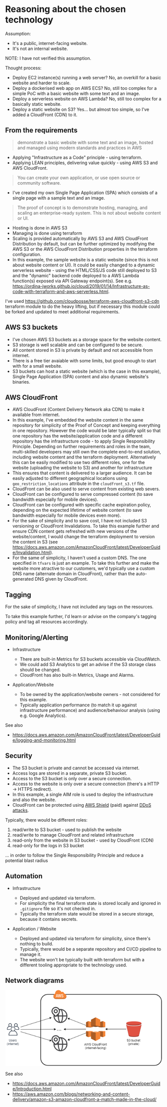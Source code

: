 # Reasoning about the chosen technology

Assumption:

* It's a public, internet-facing website.
* It's not an internal website.

NOTE: I have not verified this assumption.

Thought process:

* Deploy EC2 instance(s) running a web server? No, an overkill for a basic website and harder to scale.
* Deploy a dockerised web app on AWS ECS? No, still too complex for a simple PoC with a basic website with some text and an image.
* Deploy a serverless website on AWS Lambda? No, still too complex for a basically static website.
* Deploy a static website on S3? Yes... but almost too simple, so I've added a CloudFront (CDN) to it.

## From the requirements

> demonstrate a basic website with some text and an image, hosted and managed using modern standards and practices in AWS

* Applying "Infrastructure as a Code" principle - using terraform.
* Applying LEAN principles, delivering value quickly - using AWS S3 and AWS CloudFront.

> You can create your own application, or use open source or community software.

* I've created my own Single Page Application (SPA) which consists of a single page with a sample text and an image.

> The proof of concept is to demonstrate hosting, managing, and scaling an enterprise-ready system.
> This is not about website content or UI.

* Hosting is done in AWS S3
* Managing is done using terraform
* Scaling is provided automatically by AWS S3 and AWS CloudFront Distribution by default, but can be further optimized by modifying the AWS S3 or the AWS CloudFront Distribution properties in the terraform configuration.
* In this example, the sample website is a static website (since this is not about website content or UI). It could be easily changed to a dynamic serverless website - using the HTML/CSS/JS code still deployed to S3 and the "dynamic" backend code deployed to a AWS Lambda function(s) exposed via API Gateway endpoint(s). See e.g. <https://ordina-jworks.github.io/cloud/2019/01/14/Infrastructure-as-code-with-terraform-and-aws-serverless.html>.

I've used <https://github.com/cloudposse/terraform-aws-cloudfront-s3-cdn> terraform module to do the heavy lifting, but if necessary this module could be forked and updated to meet additional requirements.

## AWS S3 buckets

* I've chosen AWS S3 buckets as a storage space for the website content.
* S3 storage is well scalable and can be configured to be secure.
* All content stored in S3 is private by default and not accessible from internet.
* There is a free tier avaiable with some limits, but good enough to start with for a small website.
* S3 buckets can host a static website (which is the case in this example), Single Page Application (SPA) content and also dynamic website's binaries.

## AWS CloudFront

* AWS CloudFront (Content Delivery Network aka CDN) to make it available from internet.
* In this example, I've embedded the website content in the same repository for simplicity of the Proof of Concept and keeping everything in one repository. However the code would be later typically split so that one repository has the website/application code and a different repository has the infrastructure code - to apply Single Responsibility Principle. Depending on further requirements and roles in the team,
  multi-skilled developers may still own the complete end-to-end solution, including website content and the terraform deployment. Alternatively this can be easily modified to use two different roles, one for the website (uploading the website to S3) and another for infrastructure
* This ensures that content is delivered to a larger audience. It can be easily adjusted to different geographical locations using `geo_restriction_locations` attribute in the `cloudfront_s3.tf` file.
* CloudFront can be also used to serve content from existing web severs.
* CloudFront can be configured to serve compressed content (to save bandwidth especially for mobile devices).
* CloudFront can be configured with specific cache expiration policy, depending on the expected lifetime of website content (to save bandwidth especially for mobile devices even more).
* For the sake of simplicity and to save cost, I have not included S3 versioning or CloudFront Invalidations. To take this example further and ensure CDN content gets refreshed with new versions of the website/content, I would change the terraform deployment to version the content in S3 (see <https://docs.aws.amazon.com/AmazonCloudFront/latest/DeveloperGuide/Invalidation.html>).
* For the same of simplicity, I haven't used a custom DNS. The one specified in `tfvars` is just an example. To take this further and make the website more atractive to our customers, we'd typically use a custom DNS name (alternate domain in CloudFront), rather than the auto-generated DNS given by CloudFront.

## Tagging

For the sake of simplicity, I have not included any tags on the resources.

To take this example further, I'd learn or advise on the company's tagging policy and tag all resources accordingly.

## Monitoring/Alerting

* Infrastructure
  * There are built-in Metrics for S3 buckets accessible via CloudWatch.
  * We could add S3 Analytics to get an advise if the S3 storage class should be changed.
  * CloudFront has also built-in Metrics, Usage and Alarms.

* Application/Website
  * To be owned by the application/website owners - not considered for this example.
  * Typically application performance (to match it up against infrastructure performance) and audience/behaviour analysis (using e.g. Google Analytics).

See also

* <https://docs.aws.amazon.com/AmazonCloudFront/latest/DeveloperGuide/logging-and-monitoring.html>

## Security

* The S3 bucket is private and cannot be accessed via internet.
* Access logs are stored in a separate, private S3 bucket.
* Access to the S3 bucket is only over a secure connection.
* Access to the website is only over a secure connection (there's a HTTP &rarr; HTTPS redirect).
* In this example, a single AIM role is used to deploy the infrastructure and also the website.
* CloudFront can be protected using [AWS Shield](https://aws.amazon.com/shield/) (paid) against [DDoS attacks](https://en.wikipedia.org/wiki/Denial-of-service_attack).

Typically, there would be different roles:

1. read/write to S3 bucket - used to publish the website
2. read/write to manage CloudFront and related infrastructure
3. read-only from the website in S3 bucket - used by CloudFront (CDN)
4. read-only for the logs in S3 bucket

... in order to follow the Single Responsibility Principle and reduce a potential blast radius

## Automation

* Infrastructure
  * Deployed and updated via terraform.
  * For simplicity the final terraform state is stored locally and ignored in `.gitignore` file so it's not checked in.
  * Typically the terraform state would be stored in a secure storage, because it contains secrets.

* Application / Website
  * Deployed and updated via terraform for simplicity, since there's nothing to build.
  * Typically, there would be a separate repository and CI/CD pipeline to manage it.
  * The website won't be typically built with terraform but with a different tooling appropriate to the technology used.

## Network diagrams

![simple-website-aws-s3-cloudfront.png](simple-website-aws-s3-cloudfront.png)

See also

* <https://docs.aws.amazon.com/AmazonCloudFront/latest/DeveloperGuide/Introduction.html>
* <https://aws.amazon.com/blogs/networking-and-content-delivery/amazon-s3-amazon-cloudfront-a-match-made-in-the-cloud/>
